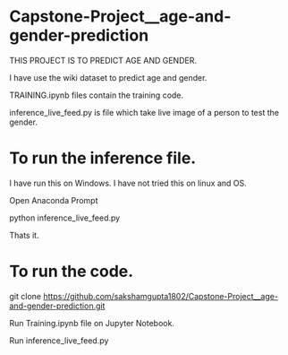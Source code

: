 # Capstone-Project__age-and-gender-prediction

THIS PROJECT IS TO PREDICT AGE AND GENDER.

I have use the wiki dataset to predict age and gender.

TRAINING.ipynb files contain the training code.


inference_live_feed.py  is file which  take live image of a person to test the gender.

# To run the inference file.
I have run this on Windows. I have not tried this on linux and OS.

Open Anaconda Prompt

python inference_live_feed.py

Thats it.

# To run the code.

git clone https://github.com/sakshamgupta1802/Capstone-Project__age-and-gender-prediction.git

Run Training.ipynb file  on Jupyter Notebook.

Run inference_live_feed.py 
